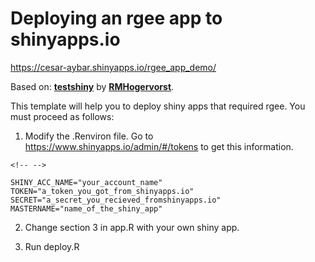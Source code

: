 # Deploying an rgee app to shinyapps.io

https://cesar-aybar.shinyapps.io/rgee_app_demo/

Based on: [**testshiny**](https://github.com/RMHogervorst/testshiny) by [**RMHogervorst**](https://github.com/RMHogervorst).

This template will help you to deploy shiny apps that required rgee. You must proceed as follows:

1)  Modify the .Renviron file. Go to <https://www.shinyapps.io/admin/#/tokens> to get this information.

```{=html}
<!-- -->
```
    SHINY_ACC_NAME="your_account_name"
    TOKEN="a_token_you_got_from_shinyapps.io"
    SECRET="a_secret_you_recieved_fromshinyapps.io"
    MASTERNAME="name_of_the_shiny_app"

2)  Change section 3 in app.R with your own shiny app.

3)  Run deploy.R
